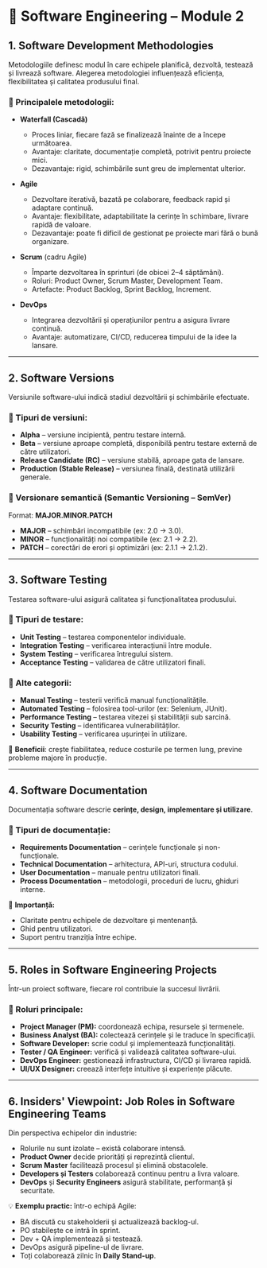 # 📘 Software Engineering – Module 2

## 1. Software Development Methodologies
Metodologiile definesc modul în care echipele planifică, dezvoltă, testează și livrează software. Alegerea metodologiei influențează eficiența, flexibilitatea și calitatea produsului final.

### 🔹 Principalele metodologii:
- **Waterfall (Cascadă)**  
  - Proces liniar, fiecare fază se finalizează înainte de a începe următoarea.  
  - Avantaje: claritate, documentație completă, potrivit pentru proiecte mici.  
  - Dezavantaje: rigid, schimbările sunt greu de implementat ulterior.

- **Agile**  
  - Dezvoltare iterativă, bazată pe colaborare, feedback rapid și adaptare continuă.  
  - Avantaje: flexibilitate, adaptabilitate la cerințe în schimbare, livrare rapidă de valoare.  
  - Dezavantaje: poate fi dificil de gestionat pe proiecte mari fără o bună organizare.

- **Scrum** (cadru Agile)  
  - Împarte dezvoltarea în sprinturi (de obicei 2–4 săptămâni).  
  - Roluri: Product Owner, Scrum Master, Development Team.  
  - Artefacte: Product Backlog, Sprint Backlog, Increment.

- **DevOps**  
  - Integrarea dezvoltării și operațiunilor pentru a asigura livrare continuă.  
  - Avantaje: automatizare, CI/CD, reducerea timpului de la idee la lansare.  

---

## 2. Software Versions
Versiunile software-ului indică stadiul dezvoltării și schimbările efectuate.  

### 🔹 Tipuri de versiuni:
- **Alpha** – versiune incipientă, pentru testare internă.  
- **Beta** – versiune aproape completă, disponibilă pentru testare externă de către utilizatori.  
- **Release Candidate (RC)** – versiune stabilă, aproape gata de lansare.  
- **Production (Stable Release)** – versiunea finală, destinată utilizării generale.  

### 🔹 Versionare semantică (Semantic Versioning – SemVer)
Format: **MAJOR.MINOR.PATCH**  
- **MAJOR** – schimbări incompatibile (ex: 2.0 → 3.0).  
- **MINOR** – funcționalități noi compatibile (ex: 2.1 → 2.2).  
- **PATCH** – corectări de erori și optimizări (ex: 2.1.1 → 2.1.2).  

---

## 3. Software Testing
Testarea software-ului asigură calitatea și funcționalitatea produsului.  

### 🔹 Tipuri de testare:
- **Unit Testing** – testarea componentelor individuale.  
- **Integration Testing** – verificarea interacțiunii între module.  
- **System Testing** – verificarea întregului sistem.  
- **Acceptance Testing** – validarea de către utilizatori finali.  

### 🔹 Alte categorii:
- **Manual Testing** – testerii verifică manual funcționalitățile.  
- **Automated Testing** – folosirea tool-urilor (ex: Selenium, JUnit).  
- **Performance Testing** – testarea vitezei și stabilității sub sarcină.  
- **Security Testing** – identificarea vulnerabilităților.  
- **Usability Testing** – verificarea ușurinței în utilizare.  

🎯 **Beneficii**: crește fiabilitatea, reduce costurile pe termen lung, previne probleme majore în producție.  

---

## 4. Software Documentation
Documentația software descrie **cerințe, design, implementare și utilizare**.  

### 🔹 Tipuri de documentație:
- **Requirements Documentation** – cerințele funcționale și non-funcționale.  
- **Technical Documentation** – arhitectura, API-uri, structura codului.  
- **User Documentation** – manuale pentru utilizatori finali.  
- **Process Documentation** – metodologii, proceduri de lucru, ghiduri interne.  

📌 **Importanță:**
- Claritate pentru echipele de dezvoltare și mentenanță.  
- Ghid pentru utilizatori.  
- Suport pentru tranziția între echipe.  

---

## 5. Roles in Software Engineering Projects
Într-un proiect software, fiecare rol contribuie la succesul livrării.  

### 🔹 Roluri principale:
- **Project Manager (PM):** coordonează echipa, resursele și termenele.  
- **Business Analyst (BA):** colectează cerințele și le traduce în specificații.  
- **Software Developer:** scrie codul și implementează funcționalități.  
- **Tester / QA Engineer:** verifică și validează calitatea software-ului.  
- **DevOps Engineer:** gestionează infrastructura, CI/CD și livrarea rapidă.  
- **UI/UX Designer:** creează interfețe intuitive și experiențe plăcute.  

---

## 6. Insiders' Viewpoint: Job Roles in Software Engineering Teams
Din perspectiva echipelor din industrie:  
- Rolurile nu sunt izolate – există colaborare intensă.  
- **Product Owner** decide priorități și reprezintă clientul.  
- **Scrum Master** facilitează procesul și elimină obstacolele.  
- **Developers și Testers** colaborează continuu pentru a livra valoare.  
- **DevOps** și **Security Engineers** asigură stabilitate, performanță și securitate.  

💡 **Exemplu practic:** într-o echipă Agile:  
- BA discută cu stakeholderii și actualizează backlog-ul.  
- PO stabilește ce intră în sprint.  
- Dev + QA implementează și testează.  
- DevOps asigură pipeline-ul de livrare.  
- Toți colaborează zilnic în **Daily Stand-up**.  
